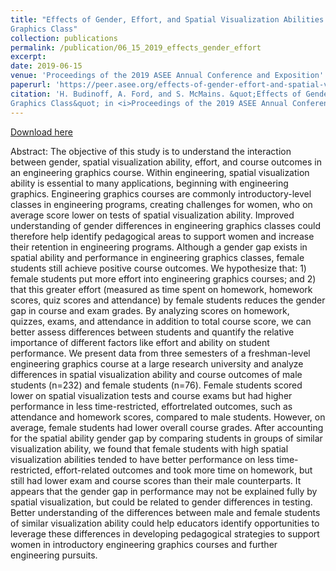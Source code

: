 ```yaml
---
title: "Effects of Gender, Effort, and Spatial Visualization Abilities in an Engineering
Graphics Class"
collection: publications
permalink: /publication/06_15_2019_effects_gender_effort
excerpt: 
date: 2019-06-15
venue: 'Proceedings of the 2019 ASEE Annual Conference and Exposition'
paperurl: 'https://peer.asee.org/effects-of-gender-effort-and-spatial-visualization-abilities-in-an-engineering-graphics-class'
citation: 'H. Budinoff, A. Ford, and S. McMains. &quot;Effects of Gender, Effort, and Spatial Visualization Abilities in an Engineering
Graphics Class&quot; in <i>Proceedings of the 2019 ASEE Annual Conference and Exposition, Tampa, FL, USA, June 15-19, 2019</i>.'
---
```


[Download here](https://peer.asee.org/effects-of-gender-effort-and-spatial-visualization-abilities-in-an-engineering-graphics-class.pdf)

Abstract: The objective of this study is to understand the interaction between gender, spatial visualization
ability, effort, and course outcomes in an engineering graphics course. Within engineering,
spatial visualization ability is essential to many applications, beginning with engineering
graphics. Engineering graphics courses are commonly introductory-level classes in engineering
programs, creating challenges for women, who on average score lower on tests of spatial
visualization ability. Improved understanding of gender differences in engineering graphics
classes could therefore help identify pedagogical areas to support women and increase their
retention in engineering programs. Although a gender gap exists in spatial ability and
performance in engineering graphics classes, female students still achieve positive course
outcomes. We hypothesize that: 1) female students put more effort into engineering graphics
courses; and 2) that this greater effort (measured as time spent on homework, homework scores,
quiz scores and attendance) by female students reduces the gender gap in course and exam
grades. By analyzing scores on homework, quizzes, exams, and attendance in addition to total
course score, we can better assess differences between students and quantify the relative
importance of different factors like effort and ability on student performance. We present data
from three semesters of a freshman-level engineering graphics course at a large research
university and analyze differences in spatial visualization ability and course outcomes of male
students (n=232) and female students (n=76). Female students scored lower on spatial
visualization tests and course exams but had higher performance in less time-restricted, effortrelated
outcomes, such as attendance and homework scores, compared to male students.
However, on average, female students had lower overall course grades. After accounting for the
spatial ability gender gap by comparing students in groups of similar visualization ability, we
found that female students with high spatial visualization abilities tended to have better
performance on less time-restricted, effort-related outcomes and took more time on homework,
but still had lower exam and course scores than their male counterparts. It appears that the
gender gap in performance may not be explained fully by spatial visualization, but could be
related to gender differences in testing. Better understanding of the differences between male and
female students of similar visualization ability could help educators identify opportunities to
leverage these differences in developing pedagogical strategies to support women in introductory
engineering graphics courses and further engineering pursuits.
